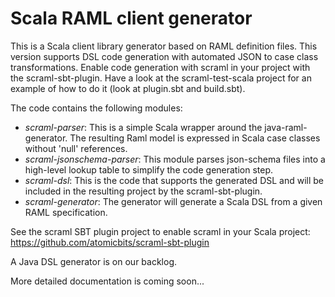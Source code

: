 Scala RAML client generator
===========================

This is a Scala client library generator based on RAML definition files. This version supports DSL code generation with automated JSON to case class transformations. Enable code generation with scraml in your project with the scraml-sbt-plugin. Have a look at the scraml-test-scala project for an example of how to do it (look at plugin.sbt and build.sbt). 

The code contains the following modules:

   * *scraml-parser*: This is a simple Scala wrapper around the java-raml-generator. The resulting Raml model is expressed in Scala case classes without 'null' references.
   * *scraml-jsonschema-parser*: This module parses json-schema files into a high-level lookup table to simplify the code generation step.  
   * *scraml-dsl*: This is the code that supports the generated DSL and will be included in the resulting project by the scraml-sbt-plugin.
   * *scraml-generator*: The generator will generate a Scala DSL from a given RAML specification. 

See the scraml SBT plugin project to enable scraml in your Scala project: https://github.com/atomicbits/scraml-sbt-plugin

A Java DSL generator is on our backlog.  

More detailed documentation is coming soon... 

